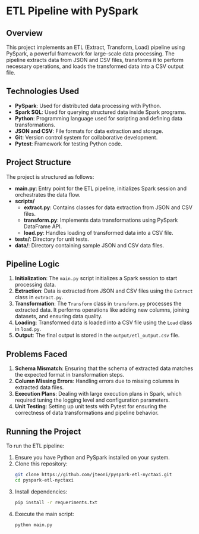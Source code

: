 # ETL Pipeline with PySpark

## Overview

This project implements an ETL (Extract, Transform, Load) pipeline using PySpark, a powerful framework for large-scale data processing. The pipeline extracts data from JSON and CSV files, transforms it to perform necessary operations, and loads the transformed data into a CSV output file.

## Technologies Used

- **PySpark**: Used for distributed data processing with Python.
- **Spark SQL**: Used for querying structured data inside Spark programs.
- **Python**: Programming language used for scripting and defining data transformations.
- **JSON and CSV**: File formats for data extraction and storage.
- **Git**: Version control system for collaborative development.
- **Pytest**: Framework for testing Python code.

## Project Structure

The project is structured as follows:

- **main.py**: Entry point for the ETL pipeline, initializes Spark session and orchestrates the data flow.
- **scripts/**
  - **extract.py**: Contains classes for data extraction from JSON and CSV files.
  - **transform.py**: Implements data transformations using PySpark DataFrame API.
  - **load.py**: Handles loading of transformed data into a CSV file.
- **tests/**: Directory for unit tests.
- **data/**: Directory containing sample JSON and CSV data files.

## Pipeline Logic

1. **Initialization**: The `main.py` script initializes a Spark session to start processing data.
2. **Extraction**: Data is extracted from JSON and CSV files using the `Extract` class in `extract.py`.
3. **Transformation**: The `Transform` class in `transform.py` processes the extracted data. It performs operations like adding new columns, joining datasets, and ensuring data quality.
4. **Loading**: Transformed data is loaded into a CSV file using the `Load` class in `load.py`.
5. **Output**: The final output is stored in the `output/etl_output.csv` file.

## Problems Faced

1. **Schema Mismatch**: Ensuring that the schema of extracted data matches the expected format in transformation steps.
2. **Column Missing Errors**: Handling errors due to missing columns in extracted data files.
3. **Execution Plans**: Dealing with large execution plans in Spark, which required tuning the logging level and configuration parameters.
4. **Unit Testing**: Setting up unit tests with Pytest for ensuring the correctness of data transformations and pipeline behavior.

## Running the Project

To run the ETL pipeline:

1. Ensure you have Python and PySpark installed on your system.
2. Clone this repository:
   ```bash
   git clone https://github.com/jteoni/pyspark-etl-nyctaxi.git
   cd pyspark-etl-nyctaxi
3. Install dependencies:
   ```bash
   pip install -r requeriments.txt
4. Execute the main script:
   ```bash
   python main.py
